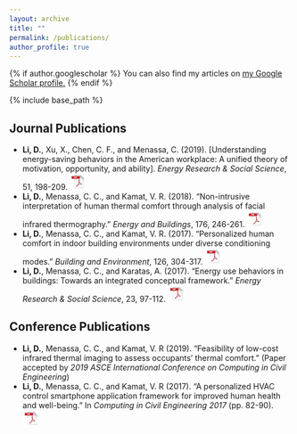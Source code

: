 ```yaml
---
layout: archive
title: ""
permalink: /publications/
author_profile: true
---
```


{% if author.googlescholar %} 
You can also find my articles on <u><a href="{{author.googlescholar}}">my Google Scholar profile</a>.</u>
{% endif %} 

{% include base_path %}

Journal Publications
-----
* **Li, D.**, Xu, X., Chen, C. F., and Menassa, C. (2019). [Understanding energy-saving behaviors in the American workplace: A unified theory of motivation, opportunity, and ability]. *Energy Research & Social Science*, 51, 198-209. [<img src="../images/pdf_icon.png" width="30" height="30">](https://www.sciencedirect.com/science/article/pii/S2214629618306297)
* **Li, D.**, Menassa, C. C., and Kamat, V. R. (2018). “Non-intrusive interpretation of human thermal comfort through analysis of facial infrared thermography.” *Energy and Buildings*, 176, 246-261. [<img src="../images/pdf_icon.png" width="30" height="30">](https://www.sciencedirect.com/science/article/pii/S0378778818309629)
* **Li, D.**, Menassa, C. C., and Kamat, V. R. (2017). “Personalized human comfort in indoor building environments under diverse conditioning modes.” *Building and Environment*, 126, 304-317. [<img src="../images/pdf_icon.png" width="30" height="30">](https://www.sciencedirect.com/science/article/pii/S0360132317304535)
* **Li, D.**, Menassa, C. C., and Karatas, A. (2017). “Energy use behaviors in buildings: Towards an integrated conceptual framework.” *Energy Research & Social Science*, 23, 97-112. [<img src="../images/pdf_icon.png" width="30" height="30">](https://www.sciencedirect.com/science/article/pii/S2214629616302869)




Conference Publications
------
* **Li, D.**, Menassa, C. C., and Kamat, V. R (2019). “Feasibility of low-cost infrared thermal imaging to assess occupants’ thermal comfort.” (Paper accepted by *2019 ASCE International Conference on Computing in Civil Engineering*)
* **Li, D.**, Menassa, C. C., and Kamat, V. R (2017). “A personalized HVAC control smartphone application framework for improved human health and well-being.” In *Computing in Civil Engineering 2017* (pp. 82-90). [<img src="../images/pdf_icon.png" width="30" height="30">](https://ascelibrary.org/doi/abs/10.1061/9780784480830.011)
